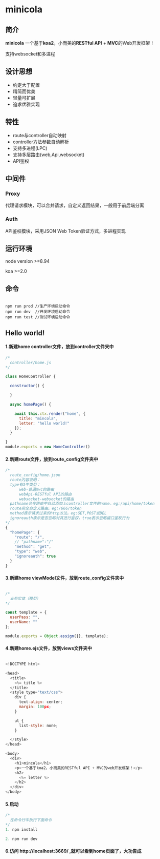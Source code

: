 # minicola

## 简介
**minicola** 一个基于**koa2**，小而美的**RESTful API** + **MVC**的Web开发框架！

支持websocket和多进程

## 设计思想

* 约定大于配置
* 精简而优美
* 轻量可扩展
* 追求优雅实现

## 特性

* route与controller自动映射
* controller方法参数自动解析
* 支持多进程(LPC)
* 支持多层路由(web,Api,websocket)
* API鉴权

## 中间件

### Proxy

代理请求模块，可以合并请求，自定义返回结果，一般用于前后端分离

### Auth

API鉴权模块，采用JSON Web Token验证方式，多进程实现

## 运行环境

node version >=8.94

koa >=2.0

## 命令

```shell

npm run prod //生产环境启动命令
npm run dev  //开发环境启动命令
npm run test //测试环境启动命令
```

## Hello world!
#### 1.新建home controller文件，放到controller文件夹中

```js
/*
  controller/home.js
*/

class HomeController {

  constructor() {

  }

  async homePage() {

    await this.ctx.render("home", {
      title: "mincola",
      letter: "hello world!"
    });
  }

}
module.exports = new HomeController()

```

#### 2.新建route文件，放到route_config文件夹中

``` js
/*
  route_config/home.json
  route内容说明：
  type有3中类型：
      web-普通mvc的路由
      webApi-RESTful API的路由
      websocket-websocket的路由
  pathname会在路由中自动添加上controller文件的name。eg:/api/home/token
  route完全自定义路由。eg:/666/token
  method表示请求过来的http方法。eg:GET,POST或DEL
  ignoreauth表示是否忽略对其进行鉴权，true表示忽略接口鉴权行为
*/
{
  "homePage": {
    "route": "/",
    // "pathname":"/"
    "method": "get",
    "type": "web",
    "ignoreauth": true
  }
}

```

#### 3.新建home viewModel文件，放到route_config文件夹中

``` js

/*
  业务实体（模型）
*/

const template = {
  userPass: "",
  userName: ""
};

module.exports = Object.assign({}, template);

```

#### 4.新建home.ejs文件，放到views文件夹中

``` js

<!DOCTYPE html>

<head>
  <title>
    <%= title %>
  </title>
  <style type="text/css">
    div {
      text-align: center;
      margin: 100px;
    }

    ul {
      list-style: none;
    }

  </style>
</head>

<body>
  <div>
    <h1>mincola</h1>
    <p>一个基于koa2，小而美的RESTful API + MVC的web开发框架！</p>
    <h2>
      <%= letter %>
    </h2>
  </div>
</body>

```

#### 5.启动

``` js
/*
  在命令行中执行下面命令
*/
1. npm install

2. npm run dev

```

#### 6.访问 http://localhost:3669/ ,就可以看到home页面了，大功告成
